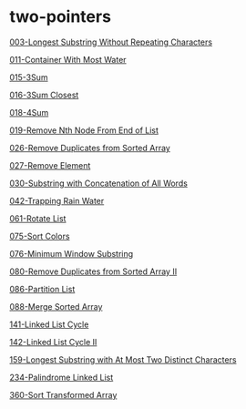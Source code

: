 # two-pointers

[003-Longest Substring Without Repeating Characters](hash-table/003-longest-substring-without-repeating-characters.md)

[011-Container With Most Water]()

[015-3Sum]()

[016-3Sum Closest]()

[018-4Sum]()

[019-Remove Nth Node From End of List]()

[026-Remove Duplicates from Sorted Array ]()

[027-Remove Element]()

[030-Substring with Concatenation of All Words](hash-table/030-substring-with-concatenation-of-all-words.md)

[042-Trapping Rain Water]()

[061-Rotate List]()

[075-Sort Colors]()

[076-Minimum Window Substring](hash-table/076-minimum-window-substring.md)

[080-Remove Duplicates from Sorted Array II]()

[086-Partition List]()

[088-Merge Sorted Array]()

[141-Linked List Cycle]()

[142-Linked List Cycle II]()

[159-Longest Substring with At Most Two Distinct Characters](hash-table/159-longest-substring-with-at-most-two-distinct-characters.md)

[234-Palindrome Linked List]()

[360-Sort Transformed Array]()

